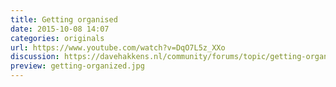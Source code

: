 ```yaml
---
title: Getting organised
date: 2015-10-08 14:07
categories: originals
url: https://www.youtube.com/watch?v=DqO7L5z_XXo
discussion: https://davehakkens.nl/community/forums/topic/getting-organized/
preview: getting-organized.jpg
---
```

